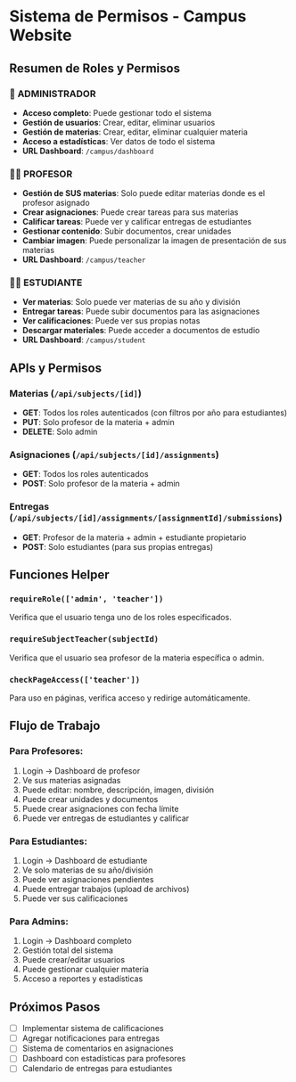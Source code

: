 # Sistema de Permisos - Campus Website

## Resumen de Roles y Permisos

### 🔑 **ADMINISTRADOR**

- **Acceso completo**: Puede gestionar todo el sistema
- **Gestión de usuarios**: Crear, editar, eliminar usuarios
- **Gestión de materias**: Crear, editar, eliminar cualquier materia
- **Acceso a estadísticas**: Ver datos de todo el sistema
- **URL Dashboard**: `/campus/dashboard`

### 👨‍🏫 **PROFESOR**

- **Gestión de SUS materias**: Solo puede editar materias donde es el profesor asignado
- **Crear asignaciones**: Puede crear tareas para sus materias
- **Calificar tareas**: Puede ver y calificar entregas de estudiantes
- **Gestionar contenido**: Subir documentos, crear unidades
- **Cambiar imagen**: Puede personalizar la imagen de presentación de sus materias
- **URL Dashboard**: `/campus/teacher`

### 👨‍🎓 **ESTUDIANTE**

- **Ver materias**: Solo puede ver materias de su año y división
- **Entregar tareas**: Puede subir documentos para las asignaciones
- **Ver calificaciones**: Puede ver sus propias notas
- **Descargar materiales**: Puede acceder a documentos de estudio
- **URL Dashboard**: `/campus/student`

## APIs y Permisos

### Materias (`/api/subjects/[id]`)

- **GET**: Todos los roles autenticados (con filtros por año para estudiantes)
- **PUT**: Solo profesor de la materia + admin
- **DELETE**: Solo admin

### Asignaciones (`/api/subjects/[id]/assignments`)

- **GET**: Todos los roles autenticados
- **POST**: Solo profesor de la materia + admin

### Entregas (`/api/subjects/[id]/assignments/[assignmentId]/submissions`)

- **GET**: Profesor de la materia + admin + estudiante propietario
- **POST**: Solo estudiantes (para sus propias entregas)

## Funciones Helper

### `requireRole(['admin', 'teacher'])`

Verifica que el usuario tenga uno de los roles especificados.

### `requireSubjectTeacher(subjectId)`

Verifica que el usuario sea profesor de la materia específica o admin.

### `checkPageAccess(['teacher'])`

Para uso en páginas, verifica acceso y redirige automáticamente.

## Flujo de Trabajo

### Para Profesores:

1. Login → Dashboard de profesor
2. Ve sus materias asignadas
3. Puede editar: nombre, descripción, imagen, división
4. Puede crear unidades y documentos
5. Puede crear asignaciones con fecha límite
6. Puede ver entregas de estudiantes y calificar

### Para Estudiantes:

1. Login → Dashboard de estudiante
2. Ve solo materias de su año/división
3. Puede ver asignaciones pendientes
4. Puede entregar trabajos (upload de archivos)
5. Puede ver sus calificaciones

### Para Admins:

1. Login → Dashboard completo
2. Gestión total del sistema
3. Puede crear/editar usuarios
4. Puede gestionar cualquier materia
5. Acceso a reportes y estadísticas

## Próximos Pasos

- [ ] Implementar sistema de calificaciones
- [ ] Agregar notificaciones para entregas
- [ ] Sistema de comentarios en asignaciones
- [ ] Dashboard con estadísticas para profesores
- [ ] Calendario de entregas para estudiantes
